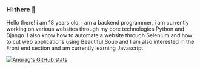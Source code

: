 ### Hi there 👋

Hello there! i am 18 years old, i am a backend programmer, i am currently working on various websites through my core technologies Python and Django. I also know how to automate a website through Selenium and how to cut web applications using Beautiful Soup and I am also interested in the Front end section and am currently learning Javascript



[![Anurag's GitHub stats](https://github-readme-stats.vercel.app/api?username=usmonov69)](https://github.com/anuraghazra/github-readme-stats)

